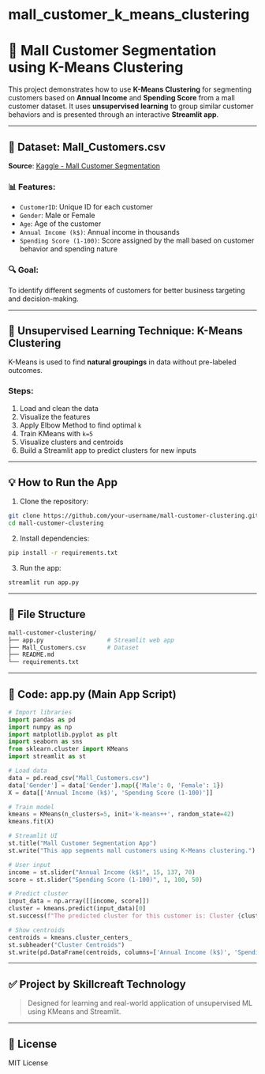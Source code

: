 # mall_customer_k_means_clustering
# 🧠 Mall Customer Segmentation using K-Means Clustering

This project demonstrates how to use **K-Means Clustering** for segmenting customers based on **Annual Income** and **Spending Score** from a mall customer dataset.
It uses **unsupervised learning** to group similar customer behaviors and is presented through an interactive **Streamlit app**.

---

## 📂 Dataset: Mall_Customers.csv

**Source**: [Kaggle - Mall Customer Segmentation](https://www.kaggle.com/datasets/vjchoudhary7/customer-segmentation-tutorial)

### 📊 Features:
- `CustomerID`: Unique ID for each customer
- `Gender`: Male or Female
- `Age`: Age of the customer
- `Annual Income (k$)`: Annual income in thousands
- `Spending Score (1-100)`: Score assigned by the mall based on customer behavior and spending nature

### 🔍 Goal:
To identify different segments of customers for better business targeting and decision-making.

---

## 🔬 Unsupervised Learning Technique: K-Means Clustering

K-Means is used to find **natural groupings** in data without pre-labeled outcomes.

### Steps:
1. Load and clean the data
2. Visualize the features
3. Apply Elbow Method to find optimal `k`
4. Train KMeans with `k=5`
5. Visualize clusters and centroids
6. Build a Streamlit app to predict clusters for new inputs

---

## 💡 How to Run the App

1. Clone the repository:
```bash
git clone https://github.com/your-username/mall-customer-clustering.git
cd mall-customer-clustering
```

2. Install dependencies:
```bash
pip install -r requirements.txt
```

3. Run the app:
```bash
streamlit run app.py
```

---

## 📜 File Structure
```bash
mall-customer-clustering/
├── app.py                  # Streamlit web app
├── Mall_Customers.csv      # Dataset
├── README.md
└── requirements.txt
```

---

## 🧾 Code: app.py (Main App Script)
```python
# Import libraries
import pandas as pd
import numpy as np
import matplotlib.pyplot as plt
import seaborn as sns
from sklearn.cluster import KMeans
import streamlit as st

# Load data
data = pd.read_csv("Mall_Customers.csv")
data['Gender'] = data['Gender'].map({'Male': 0, 'Female': 1})
X = data[['Annual Income (k$)', 'Spending Score (1-100)']]

# Train model
kmeans = KMeans(n_clusters=5, init='k-means++', random_state=42)
kmeans.fit(X)

# Streamlit UI
st.title("Mall Customer Segmentation App")
st.write("This app segments mall customers using K-Means clustering.")

# User input
income = st.slider("Annual Income (k$)", 15, 137, 70)
score = st.slider("Spending Score (1-100)", 1, 100, 50)

# Predict cluster
input_data = np.array([[income, score]])
cluster = kmeans.predict(input_data)[0]
st.success(f"The predicted cluster for this customer is: Cluster {cluster}")

# Show centroids
centroids = kmeans.cluster_centers_
st.subheader("Cluster Centroids")
st.write(pd.DataFrame(centroids, columns=['Annual Income (k$)', 'Spending Score (1-100)']))
```

---

## ✅ Project by Skillcreaft Technology
> Designed for learning and real-world application of unsupervised ML using KMeans and Streamlit.

---

## 📃 License
MIT License
